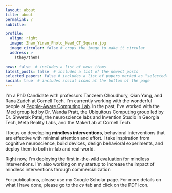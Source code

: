 ```yaml
---
layout: about
title: about
permalink: /
subtitle: 

profile:
  align: right
  image: Zhao_Yiran_Photo_Head_CT_Square.jpg
  image_circular: false # crops the image to make it circular
  address: >
    (they/them)

news: false  # includes a list of news items
latest_posts: false  # includes a list of the newest posts
selected_papers: false # includes a list of papers marked as "selected={true}"
social: true  # includes social icons at the bottom of the page
---
```


I'm a PhD Candidate with professors Tanzeem Choudhury, Qian Yang, and Rana Zadeh at Cornell Tech. I'm currently working with the wonderful people at [People-Aware Computing Lab](https://pac.cs.cornell.edu/). In the past, I've worked with the iMed group led by Dr. Wanda Pratt, the Ubiquitous Computing group led by Dr. Shwetak Patel, the neuroscience labs and Invention Studio in Georgia Tech, Meta Reality Labs, and the MakerLab at Cornell Tech. 

I focus on developing **mindless interventions**, behavioral interventions that are effective with minimal attention and effort. I take inspiration from cognitive neuroscience, build devices, design behavioral experiments, and deploy them to both in-lab and real-world. 

Right now, I'm deploying the first [in-the-wild evaluation](https://dl.acm.org/doi/10.1145/3675094.3678373) for mindless interventions. I'm also working on my startup to increase the impact of mindless interventions through commercialization


For publications, please use my Google Scholar page. For more details on what I have done, please go to the *cv* tab and click on the PDF icon. 

<!-- Write your biography here. Tell the world about yourself. Link to your favorite [subreddit](http://reddit.com). You can put a picture in, too. The code is already in, just name your picture `prof_pic.jpg` and put it in the `img/` folder.

Put your address / P.O. box / other info right below your picture. You can also disable any of these elements by editing `profile` property of the YAML header of your `_pages/about.md`. Edit `_bibliography/papers.bib` and Jekyll will render your [publications page](/al-folio/publications/) automatically.

Link to your social media connections, too. This theme is set up to use [Font Awesome icons](http://fortawesome.github.io/Font-Awesome/) and [Academicons](https://jpswalsh.github.io/academicons/), like the ones below. Add your Facebook, Twitter, LinkedIn, Google Scholar, or just disable all of them. -->

